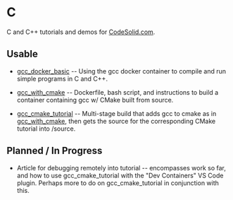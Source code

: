 # C

C and C++ tutorials and demos for [CodeSolid.com](https://codesolid.com).

## Usable

* [gcc_docker_basic](./gcc_docker_basic/) -- Using the gcc docker container to compile and run simple programs in C and C++.

* [gcc_with_cmake](./gcc_with_cmake/) -- Dockerfile, bash script, and instructions to build a container containing gcc w/ CMake built from source.

* [gcc_cmake_tutorial](./gcc_cmake_tutorial/) -- Multi-stage build that adds gcc to cmake as in [gcc_with_cmake](./gcc_with_cmake/), then gets the source for the corresponding CMake tutorial into /source.

## Planned / In Progress

* Article for debugging remotely into tutorial -- encompasses work so far, and how to use gcc_cmake_tutorial with the "Dev Containers" VS Code plugin.  Perhaps more to do on gcc_cmake_tutorial in conjunction with this.

